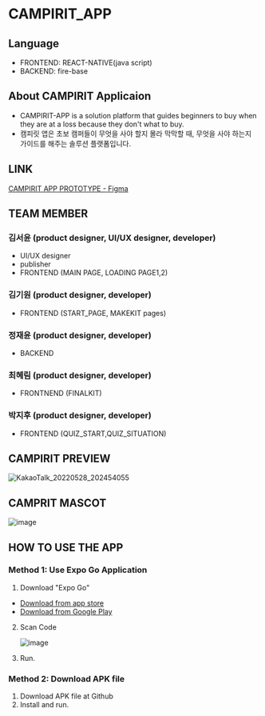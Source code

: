 # CAMPIRIT_APP
## Language
* FRONTEND: REACT-NATIVE(java script)
* BACKEND: fire-base

## About CAMPIRIT Applicaion   
* CAMPIRIT-APP is a solution platform that guides beginners to buy when they are at a loss because they don't what to buy. 
* 캠피릿 앱은 초보 캠퍼들이 무엇을 사야 할지 몰라 막막할 때, 무엇을 사야 하는지 가이드를 해주는 솔루션 플랫폼입니다. 

## LINK
[CAMPIRIT APP PROTOTYPE - Figma](https://www.figma.com/file/0aGrFbypteQBU0uSoMEz3v/CAMPIRIT_APP_FINAL?node-id=0%3A1)

## TEAM MEMBER
### 김서윤 (product designer, UI/UX designer, developer)
* UI/UX designer
* publisher 
* FRONTEND (MAIN PAGE, LOADING PAGE1,2)
### 김기원 (product designer, developer)
* FRONTEND (START_PAGE, MAKEKIT pages)
### 정재윤 (product designer, developer)
* BACKEND
### 최혜림 (product designer, developer)
* FRONTNEND (FINALKIT) 
### 박지후 (product designer, developer)
* FRONTEND (QUIZ_START,QUIZ_SITUATION)

## CAMPIRIT PREVIEW
![KakaoTalk_20220528_202454055](https://user-images.githubusercontent.com/72431775/170829522-0d6c67f2-d2e1-4d95-80dc-9886d2d48c4e.jpg)

## CAMPRIT MASCOT
![image](https://user-images.githubusercontent.com/74506112/175810120-d18cd2d3-60db-43dc-ae84-626b1d44a0bc.png)

## HOW TO USE THE APP
### Method 1: Use Expo Go Application
1. Download "Expo Go"
  * [Download from app store](https://apps.apple.com/app/apple-store/id982107779)
  * [Download from Google Play](https://play.google.com/store/apps/details?id=host.exp.exponent&referrer=www)
2. Scan Code 

    ![image](https://user-images.githubusercontent.com/74506112/175809944-6eb63ce2-d3ba-4486-badc-0888402ea7ee.png)

4. Run.

### Method 2: Download APK file
1. Download APK file at Github 
2. Install and run.
